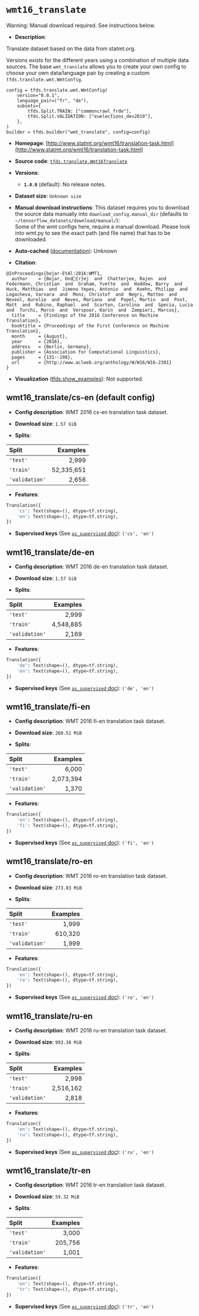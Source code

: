 <div itemscope itemtype="http://schema.org/Dataset">
  <div itemscope itemprop="includedInDataCatalog" itemtype="http://schema.org/DataCatalog">
    <meta itemprop="name" content="TensorFlow Datasets" />
  </div>

  <meta itemprop="name" content="wmt16_translate" />
  <meta itemprop="description" content="Translate dataset based on the data from statmt.org.&#10;&#10;Versions exists for the different years using a combination of multiple data&#10;sources. The base `wmt_translate` allows you to create your own config to choose&#10;your own data/language pair by creating a custom `tfds.translate.wmt.WmtConfig`.&#10;&#10;```&#10;config = tfds.translate.wmt.WmtConfig(&#10;    version=&quot;0.0.1&quot;,&#10;    language_pair=(&quot;fr&quot;, &quot;de&quot;),&#10;    subsets={&#10;        tfds.Split.TRAIN: [&quot;commoncrawl_frde&quot;],&#10;        tfds.Split.VALIDATION: [&quot;euelections_dev2019&quot;],&#10;    },&#10;)&#10;builder = tfds.builder(&quot;wmt_translate&quot;, config=config)&#10;```&#10;&#10;To use this dataset:&#10;&#10;```python&#10;import tensorflow_datasets as tfds&#10;&#10;ds = tfds.load(&#x27;wmt16_translate&#x27;, split=&#x27;train&#x27;)&#10;for ex in ds.take(4):&#10;  print(ex)&#10;```&#10;&#10;See [the guide](https://www.tensorflow.org/datasets/overview) for more&#10;informations on [tensorflow_datasets](https://www.tensorflow.org/datasets).&#10;&#10;" />
  <meta itemprop="url" content="https://www.tensorflow.org/datasets/catalog/wmt16_translate" />
  <meta itemprop="sameAs" content="http://www.statmt.org/wmt16/translation-task.html" />
  <meta itemprop="citation" content="@InProceedings{bojar-EtAl:2016:WMT1,&#10;  author    = {Bojar, Ond{r}ej  and  Chatterjee, Rajen  and  Federmann, Christian  and  Graham, Yvette  and  Haddow, Barry  and  Huck, Matthias  and  Jimeno Yepes, Antonio  and  Koehn, Philipp  and  Logacheva, Varvara  and  Monz, Christof  and  Negri, Matteo  and  Neveol, Aurelie  and  Neves, Mariana  and  Popel, Martin  and  Post, Matt  and  Rubino, Raphael  and  Scarton, Carolina  and  Specia, Lucia  and  Turchi, Marco  and  Verspoor, Karin  and  Zampieri, Marcos},&#10;  title     = {Findings of the 2016 Conference on Machine Translation},&#10;  booktitle = {Proceedings of the First Conference on Machine Translation},&#10;  month     = {August},&#10;  year      = {2016},&#10;  address   = {Berlin, Germany},&#10;  publisher = {Association for Computational Linguistics},&#10;  pages     = {131--198},&#10;  url       = {http://www.aclweb.org/anthology/W/W16/W16-2301}&#10;}" />
</div>

# `wmt16_translate`

Warning: Manual download required. See instructions below.

*   **Description**:

Translate dataset based on the data from statmt.org.

Versions exists for the different years using a combination of multiple data
sources. The base `wmt_translate` allows you to create your own config to choose
your own data/language pair by creating a custom `tfds.translate.wmt.WmtConfig`.

```
config = tfds.translate.wmt.WmtConfig(
    version="0.0.1",
    language_pair=("fr", "de"),
    subsets={
        tfds.Split.TRAIN: ["commoncrawl_frde"],
        tfds.Split.VALIDATION: ["euelections_dev2019"],
    },
)
builder = tfds.builder("wmt_translate", config=config)
```

*   **Homepage**:
    [http://www.statmt.org/wmt16/translation-task.html](http://www.statmt.org/wmt16/translation-task.html)

*   **Source code**:
    [`tfds.translate.Wmt16Translate`](https://github.com/tensorflow/datasets/tree/master/tensorflow_datasets/translate/wmt16.py)

*   **Versions**:

    *   **`1.0.0`** (default): No release notes.

*   **Dataset size**: `Unknown size`

*   **Manual download instructions**: This dataset requires you to
    download the source data manually into `download_config.manual_dir`
    (defaults to `~/tensorflow_datasets/download/manual/`):<br/>
    Some of the wmt configs here, require a manual download.
    Please look into wmt.py to see the exact path (and file name) that has to
    be downloaded.

*   **Auto-cached**
    ([documentation](https://www.tensorflow.org/datasets/performances#auto-caching)):
    Unknown

*   **Citation**:

```
@InProceedings{bojar-EtAl:2016:WMT1,
  author    = {Bojar, Ond{r}ej  and  Chatterjee, Rajen  and  Federmann, Christian  and  Graham, Yvette  and  Haddow, Barry  and  Huck, Matthias  and  Jimeno Yepes, Antonio  and  Koehn, Philipp  and  Logacheva, Varvara  and  Monz, Christof  and  Negri, Matteo  and  Neveol, Aurelie  and  Neves, Mariana  and  Popel, Martin  and  Post, Matt  and  Rubino, Raphael  and  Scarton, Carolina  and  Specia, Lucia  and  Turchi, Marco  and  Verspoor, Karin  and  Zampieri, Marcos},
  title     = {Findings of the 2016 Conference on Machine Translation},
  booktitle = {Proceedings of the First Conference on Machine Translation},
  month     = {August},
  year      = {2016},
  address   = {Berlin, Germany},
  publisher = {Association for Computational Linguistics},
  pages     = {131--198},
  url       = {http://www.aclweb.org/anthology/W/W16/W16-2301}
}
```

*   **Visualization**
    ([tfds.show_examples](https://www.tensorflow.org/datasets/api_docs/python/tfds/visualization/show_examples)):
    Not supported.

## wmt16_translate/cs-en (default config)

*   **Config description**: WMT 2016 cs-en translation task dataset.

*   **Download size**: `1.57 GiB`

*   **Splits**:

Split          | Examples
:------------- | ---------:
`'test'`       | 2,999
`'train'`      | 52,335,651
`'validation'` | 2,656

*   **Features**:

```python
Translation({
    'cs': Text(shape=(), dtype=tf.string),
    'en': Text(shape=(), dtype=tf.string),
})
```

*   **Supervised keys** (See
    [`as_supervised` doc](https://www.tensorflow.org/datasets/api_docs/python/tfds/load#args)):
    `('cs', 'en')`

## wmt16_translate/de-en

*   **Config description**: WMT 2016 de-en translation task dataset.

*   **Download size**: `1.57 GiB`

*   **Splits**:

Split          | Examples
:------------- | --------:
`'test'`       | 2,999
`'train'`      | 4,548,885
`'validation'` | 2,169

*   **Features**:

```python
Translation({
    'de': Text(shape=(), dtype=tf.string),
    'en': Text(shape=(), dtype=tf.string),
})
```

*   **Supervised keys** (See
    [`as_supervised` doc](https://www.tensorflow.org/datasets/api_docs/python/tfds/load#args)):
    `('de', 'en')`

## wmt16_translate/fi-en

*   **Config description**: WMT 2016 fi-en translation task dataset.

*   **Download size**: `260.51 MiB`

*   **Splits**:

Split          | Examples
:------------- | --------:
`'test'`       | 6,000
`'train'`      | 2,073,394
`'validation'` | 1,370

*   **Features**:

```python
Translation({
    'en': Text(shape=(), dtype=tf.string),
    'fi': Text(shape=(), dtype=tf.string),
})
```

*   **Supervised keys** (See
    [`as_supervised` doc](https://www.tensorflow.org/datasets/api_docs/python/tfds/load#args)):
    `('fi', 'en')`

## wmt16_translate/ro-en

*   **Config description**: WMT 2016 ro-en translation task dataset.

*   **Download size**: `273.83 MiB`

*   **Splits**:

Split          | Examples
:------------- | -------:
`'test'`       | 1,999
`'train'`      | 610,320
`'validation'` | 1,999

*   **Features**:

```python
Translation({
    'en': Text(shape=(), dtype=tf.string),
    'ro': Text(shape=(), dtype=tf.string),
})
```

*   **Supervised keys** (See
    [`as_supervised` doc](https://www.tensorflow.org/datasets/api_docs/python/tfds/load#args)):
    `('ro', 'en')`

## wmt16_translate/ru-en

*   **Config description**: WMT 2016 ru-en translation task dataset.

*   **Download size**: `993.38 MiB`

*   **Splits**:

Split          | Examples
:------------- | --------:
`'test'`       | 2,998
`'train'`      | 2,516,162
`'validation'` | 2,818

*   **Features**:

```python
Translation({
    'en': Text(shape=(), dtype=tf.string),
    'ru': Text(shape=(), dtype=tf.string),
})
```

*   **Supervised keys** (See
    [`as_supervised` doc](https://www.tensorflow.org/datasets/api_docs/python/tfds/load#args)):
    `('ru', 'en')`

## wmt16_translate/tr-en

*   **Config description**: WMT 2016 tr-en translation task dataset.

*   **Download size**: `59.32 MiB`

*   **Splits**:

Split          | Examples
:------------- | -------:
`'test'`       | 3,000
`'train'`      | 205,756
`'validation'` | 1,001

*   **Features**:

```python
Translation({
    'en': Text(shape=(), dtype=tf.string),
    'tr': Text(shape=(), dtype=tf.string),
})
```

*   **Supervised keys** (See
    [`as_supervised` doc](https://www.tensorflow.org/datasets/api_docs/python/tfds/load#args)):
    `('tr', 'en')`
